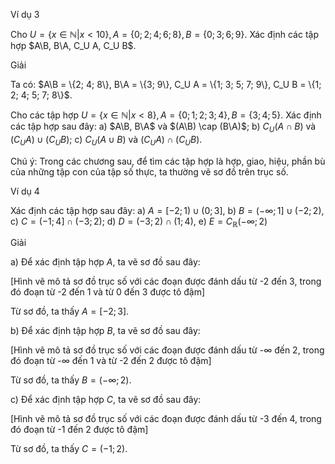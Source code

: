 Ví dụ 3

Cho $U = \{x \in \mathbb{N} | x < 10\}, A = \{0; 2; 4; 6; 8\}, B = \{0; 3; 6; 9\}$.
Xác định các tập hợp $A\B, B\A, C_U A, C_U B$.

Giải

Ta có: $A\B = \{2; 4; 8\}, B\A = \{3; 9\}, C_U A = \{1; 3; 5; 7; 9\}, C_U B = \{1; 2; 4; 5; 7; 8\}$.

Cho các tập hợp $U = \{x \in \mathbb{N} | x < 8\}, A = \{0; 1; 2; 3; 4\}, B = \{3; 4; 5\}$.
Xác định các tập hợp sau đây:
a) $A\B, B\A$ và $(A\B) \cap (B\A)$;
b) $C_U (A \cap B)$ và $(C_U A) \cup (C_U B)$;
c) $C_U (A \cup B)$ và $(C_U A) \cap (C_U B)$.

Chú ý: Trong các chương sau, để tìm các tập hợp là hợp, giao, hiệu, phần bù của những tập con của tập số thực, ta thường vẽ sơ đồ trên trục số.

Ví dụ 4

Xác định các tập hợp sau đây:
a) $A = [-2; 1) \cup (0; 3]$,     b) $B = (-\infty; 1] \cup (-2; 2)$,     c) $C = (-1; 4] \cap (-3; 2)$;
d) $D = (-3; 2) \cap (1; 4)$,     e) $E = C_{\mathbb{R}}(-\infty; 2)$

Giải

a) Để xác định tập hợp $A$, ta vẽ sơ đồ sau đây:

[Hình vẽ mô tả sơ đồ trục số với các đoạn được đánh dấu từ -2 đến 3, trong đó đoạn từ -2 đến 1 và từ 0 đến 3 được tô đậm]

Từ sơ đồ, ta thấy $A = [-2; 3]$.

b) Để xác định tập hợp $B$, ta vẽ sơ đồ sau đây:

[Hình vẽ mô tả sơ đồ trục số với các đoạn được đánh dấu từ -∞ đến 2, trong đó đoạn từ -∞ đến 1 và từ -2 đến 2 được tô đậm]

Từ sơ đồ, ta thấy $B = (-\infty; 2)$.

c) Để xác định tập hợp $C$, ta vẽ sơ đồ sau đây:

[Hình vẽ mô tả sơ đồ trục số với các đoạn được đánh dấu từ -3 đến 4, trong đó đoạn từ -1 đến 2 được tô đậm]

Từ sơ đồ, ta thấy $C = (-1; 2)$.